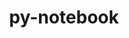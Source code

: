 ---
title: "py-notebook"
layout: cache
categories: [package, v0.18.1]
meta: {"versions": ["6.4.5"], "compilers": ["gcc@=7.5.0"], "oss": ["ubuntu18.04"], "platforms": ["linux"], "targets": ["x86_64"], "stacks": ["data-vis-sdk", "e4s", "root"], "num_specs": 3, "num_specs_by_stack": {"e4s": 2, "root": 3, "data-vis-sdk": 1}}
spec_details: [{"hash": "aufbbeumfya44oau2hxsdyckonka2y32", "compiler": "gcc@=7.5.0", "versions": ["6.4.5"], "os": "ubuntu18.04", "platform": "linux", "target": "x86_64", "variants": [], "stacks": ["e4s", "root"], "size": "-", "tarball": "https://binaries.spack.io/v0.18.1/build_cache/linux-ubuntu18.04-x86_64/gcc-7.5.0/py-notebook-6.4.5/linux-ubuntu18.04-x86_64-gcc-7.5.0-py-notebook-6.4.5-aufbbeumfya44oau2hxsdyckonka2y32.spack"}, {"hash": "y2b5vu4vs5wildhut7rgrg4icstx4yeb", "compiler": "gcc@=7.5.0", "versions": ["6.4.5"], "os": "ubuntu18.04", "platform": "linux", "target": "x86_64", "variants": [], "stacks": ["data-vis-sdk", "root"], "size": "-", "tarball": "https://binaries.spack.io/v0.18.1/build_cache/linux-ubuntu18.04-x86_64/gcc-7.5.0/py-notebook-6.4.5/linux-ubuntu18.04-x86_64-gcc-7.5.0-py-notebook-6.4.5-y2b5vu4vs5wildhut7rgrg4icstx4yeb.spack"}, {"hash": "wc2rkp2dvejzhblcwgqwhrmg7zcvc4vm", "compiler": "gcc@=7.5.0", "versions": ["6.4.5"], "os": "ubuntu18.04", "platform": "linux", "target": "x86_64", "variants": [], "stacks": ["e4s", "root"], "size": "-", "tarball": "https://binaries.spack.io/v0.18.1/build_cache/linux-ubuntu18.04-x86_64/gcc-7.5.0/py-notebook-6.4.5/linux-ubuntu18.04-x86_64-gcc-7.5.0-py-notebook-6.4.5-wc2rkp2dvejzhblcwgqwhrmg7zcvc4vm.spack"}]
---